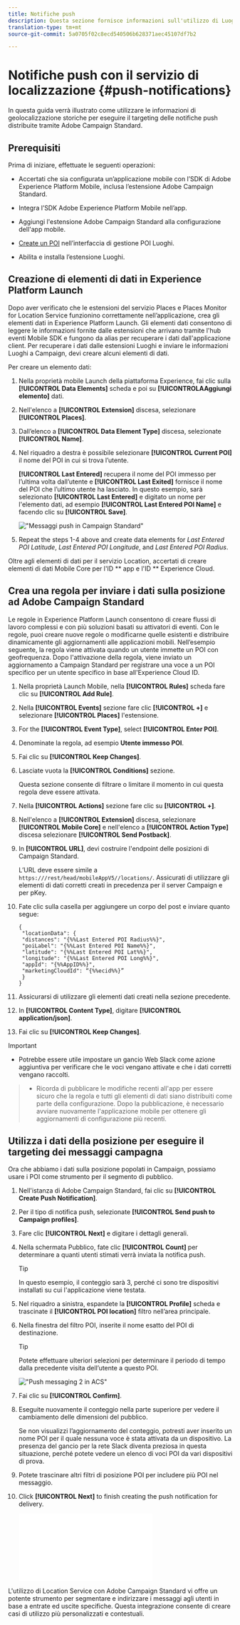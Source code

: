 ```yaml
---
title: Notifiche push
description: Questa sezione fornisce informazioni sull'utilizzo di Luoghi con notifiche push in Campaign Standard.
translation-type: tm+mt
source-git-commit: 5a0705f02c8ecd540506b628371aec45107df7b2

---
```



# Notifiche push con il servizio di localizzazione {#push-notifications}

In questa guida verrà illustrato come utilizzare le informazioni di geolocalizzazione storiche per eseguire il targeting delle notifiche push distribuite tramite Adobe Campaign Standard.

## Prerequisiti 

Prima di iniziare, effettuate le seguenti operazioni:

* Accertati che sia configurata un’applicazione mobile con l’SDK di Adobe Experience Platform Mobile, inclusa l’estensione [](https://aep-sdks.gitbook.io/docs/using-mobile-extensions/adobe-campaign-standard)Adobe Campaign Standard.

* Integra l’SDK [](https://aep-sdks.gitbook.io/docs/getting-started/get-the-sdk) Adobe Experience Platform Mobile nell’app.
* Aggiungi l'estensione [](https://aep-sdks.gitbook.io/docs/using-mobile-extensions/adobe-campaign-standard) Adobe Campaign Standard alla configurazione dell'app mobile.

* [Create un POI](/help/poi-mgmt-ui/create-a-poi-ui.md) nell’interfaccia di gestione POI Luoghi.

* Abilita e installa l’estensione [](/help/places-ext-aep-sdks/places-extension/places-extension.md)Luoghi.


## Creazione di elementi di dati in Experience Platform Launch

Dopo aver verificato che le estensioni del servizio Places e Places Monitor for Location Service funzionino correttamente nell’applicazione, crea gli elementi dati in Experience Platform Launch. Gli elementi dati consentono di leggere le informazioni fornite dalle estensioni che arrivano tramite l'hub eventi Mobile SDK e fungono da alias per recuperare i dati dall'applicazione client. Per recuperare i dati dalle estensioni Luoghi e inviare le informazioni Luoghi a Campaign, devi creare alcuni elementi di dati.

Per creare un elemento dati:

1. Nella proprietà mobile Launch della piattaforma Experience, fai clic sulla **[!UICONTROL Data Elements]** scheda e poi su **[!UICONTROLAAggiungi elemento]** dati.
1. Nell'elenco a **[!UICONTROL Extension]** discesa, selezionare **[!UICONTROL Places]**.
1. Dall’elenco a **[!UICONTROL Data Element Type]** discesa, selezionate **[!UICONTROL Name]**.
1. Nel riquadro a destra è possibile selezionare **[!UICONTROL Current POI]** il nome del POI in cui si trova l’utente.

   **[!UICONTROL Last Entered]** recupera il nome del POI immesso per l’ultima volta dall’utente e **[!UICONTROL Last Exited]** fornisce il nome del POI che l’ultimo utente ha lasciato. In questo esempio, sarà selezionato **[!UICONTROL Last Entered]** e digitato un nome per l'elemento dati, ad esempio **[!UICONTROL Last Entered POI Name]** e facendo clic su **[!UICONTROL Save]**.

   !["Messaggi push in Campaign Standard"](/help/assets/ACS_Push1.png)

1. Repeat the steps 1-4 above and create data elements for *Last Entered POI Latitude*, *Last Entered POI Longitude*, and *Last Entered POI Radius*.

Oltre agli elementi di dati per il servizio Location, accertati di creare elementi di dati Mobile Core per l'ID ** app e l'ID ** Experience Cloud.

## Crea una regola per inviare i dati sulla posizione ad Adobe Campaign Standard

Le regole in Experience Platform Launch consentono di creare flussi di lavoro complessi e con più soluzioni basati su attivatori di eventi. Con le regole, puoi creare nuove regole o modificarne quelle esistenti e distribuire dinamicamente gli aggiornamenti alle applicazioni mobili. Nell’esempio seguente, la regola viene attivata quando un utente immette un POI con geofrequenza. Dopo l'attivazione della regola, viene inviato un aggiornamento a Campaign Standard per registrare una voce a un POI specifico per un utente specifico in base all'Experience Cloud ID.

1. Nella proprietà Launch Mobile, nella **[!UICONTROL Rules]** scheda fare clic su **[!UICONTROL Add Rule]**.
1. Nella **[!UICONTROL Events]** sezione fare clic **[!UICONTROL +]** e selezionare **[!UICONTROL Places]** l'estensione.
1. For the **[!UICONTROL Event Type]**, select **[!UICONTROL Enter POI]**.
1. Denominate la regola, ad esempio **Utente immesso POI**.
1. Fai clic su **[!UICONTROL Keep Changes]**.
1. Lasciate vuota la **[!UICONTROL Conditions]** sezione.

   Questa sezione consente di filtrare o limitare il momento in cui questa regola deve essere attivata.

1. Nella **[!UICONTROL Actions]** sezione fare clic su **[!UICONTROL +]**.
1. Nell'elenco a **[!UICONTROL Extension]** discesa, selezionare **[!UICONTROL Mobile Core]** e nell'elenco a **[!UICONTROL Action Type]** discesa selezionare **[!UICONTROL Send Postback]**.
1. In **[!UICONTROL URL]**, devi costruire l'endpoint delle posizioni di Campaign Standard.

   L’URL deve essere simile a `https:///rest/head/mobileAppV5//locations/`.
Assicurati di utilizzare gli elementi di dati corretti creati in precedenza per il server Campaign e per pKey.

1. Fate clic sulla casella per aggiungere un corpo del post e inviare quanto segue:

   ```
   {
    "locationData": {
    "distances": "{%%Last Entered POI Radius%%}",
    "poiLabel": "{%%Last Entered POI Name%%}",
    "latitude": "{%%Last Entered POI Lat%%}",
    "longitude": "{%%Last Entered POI Long%%}",
    "appId": "{%%AppID%%}",
    "marketingCloudId": “{%%ecid%%}”
    }
   }
   ```

1. Assicurarsi di utilizzare gli elementi dati creati nella sezione precedente.
1. In **[!UICONTROL Content Type]**, digitare **[!UICONTROL application/json]**.
1. Fai clic su **[!UICONTROL Keep Changes]**.

>[!IMPORTANT]
>
>* Potrebbe essere utile impostare un gancio Web Slack come azione aggiuntiva per verificare che le voci vengano attivate e che i dati corretti vengano raccolti.


>* Ricorda di pubblicare le modifiche recenti all'app per essere sicuro che la regola e tutti gli elementi di dati siano distribuiti come parte della configurazione. Dopo la pubblicazione, è necessario avviare nuovamente l'applicazione mobile per ottenere gli aggiornamenti di configurazione più recenti.


## Utilizza i dati della posizione per eseguire il targeting dei messaggi campagna

Ora che abbiamo i dati sulla posizione popolati in Campaign, possiamo usare i POI come strumento per il segmento di pubblico.

1. Nell'istanza di Adobe Campaign Standard, fai clic su **[!UICONTROL Create Push Notification]**.
1. Per il tipo di notifica push, selezionate **[!UICONTROL Send push to Campaign profiles]**.
1. Fare clic **[!UICONTROL Next]** e digitare i dettagli generali.
1. Nella schermata Pubblico, fate clic **[!UICONTROL Count]** per determinare a quanti utenti stimati verrà inviata la notifica push.

   >[!TIP]
   >
   >In questo esempio, il conteggio sarà 3, perché ci sono tre dispositivi installati su cui l'applicazione viene testata.

1. Nel riquadro a sinistra, espandete la **[!UICONTROL Profile]** scheda e trascinate il **[!UICONTROL POI location]** filtro nell’area principale.
1. Nella finestra del filtro POI, inserite il nome esatto del POI di destinazione.

   >[!TIP]
   >
   >Potete effettuare ulteriori selezioni per determinare il periodo di tempo dalla precedente visita dell’utente a questo POI.

   !["Push messaging 2 in ACS"](/help/assets/ACS_push2.png)

1. Fai clic su **[!UICONTROL Confirm]**.
1. Eseguite nuovamente il conteggio nella parte superiore per vedere il cambiamento delle dimensioni del pubblico.

   Se non visualizzi l’aggiornamento del conteggio, potresti aver inserito un nome POI per il quale nessuna voce è stata attivata da un dispositivo. La presenza del gancio per la rete Slack diventa preziosa in questa situazione, perché potete vedere un elenco di voci POI da vari dispositivi di prova.
1. Potete trascinare altri filtri di posizione POI per includere più POI nel messaggio.
1. Click **[!UICONTROL Next]** to finish creating the push notification for delivery.

   !["Messaggi push 3 in ACS"](/help/assets/ACS_push3.html)

L'utilizzo di Location Service con Adobe Campaign Standard vi offre un potente strumento per segmentare e indirizzare i messaggi agli utenti in base a entrate ed uscite specifiche. Questa integrazione consente di creare casi di utilizzo più personalizzati e contestuali.
